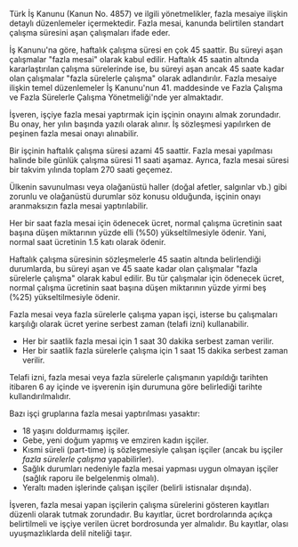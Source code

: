 Türk İş Kanunu (Kanun No. 4857) ve ilgili yönetmelikler, fazla mesaiye ilişkin detaylı düzenlemeler içermektedir. Fazla mesai, kanunda belirtilen standart çalışma süresini aşan çalışmaları ifade eder.

İş Kanunu'na göre, haftalık çalışma süresi en çok 45 saattir. Bu süreyi aşan çalışmalar "fazla mesai" olarak kabul edilir. Haftalık 45 saatin altında kararlaştırılan çalışma sürelerinde ise, bu süreyi aşan ancak 45 saate kadar olan çalışmalar "fazla sürelerle çalışma" olarak adlandırılır. Fazla mesaiye ilişkin temel düzenlemeler İş Kanunu'nun 41. maddesinde ve Fazla Çalışma ve Fazla Sürelerle Çalışma Yönetmeliği'nde yer almaktadır.

İşveren, işçiye fazla mesai yaptırmak için işçinin onayını almak zorundadır. Bu onay, her yılın başında yazılı olarak alınır. İş sözleşmesi yapılırken de peşinen fazla mesai onayı alınabilir.

Bir işçinin haftalık çalışma süresi azami 45 saattir. Fazla mesai yapılması halinde bile günlük çalışma süresi 11 saati aşamaz. Ayrıca, fazla mesai süresi bir takvim yılında toplam 270 saati geçemez.

Ülkenin savunulması veya olağanüstü haller (doğal afetler, salgınlar vb.) gibi zorunlu ve olağanüstü durumlar söz konusu olduğunda, işçinin onayı aranmaksızın fazla mesai yaptırılabilir.

Her bir saat fazla mesai için ödenecek ücret, normal çalışma ücretinin saat başına düşen miktarının yüzde elli (%50) yükseltilmesiyle ödenir. Yani, normal saat ücretinin 1.5 katı olarak ödenir.

Haftalık çalışma süresinin sözleşmelerle 45 saatin altında belirlendiği durumlarda, bu süreyi aşan ve 45 saate kadar olan çalışmalar "fazla sürelerle çalışma" olarak kabul edilir. Bu tür çalışmalar için ödenecek ücret, normal çalışma ücretinin saat başına düşen miktarının yüzde yirmi beş (%25) yükseltilmesiyle ödenir.

Fazla mesai veya fazla sürelerle çalışma yapan işçi, isterse bu çalışmaları karşılığı olarak ücret yerine serbest zaman (telafi izni) kullanabilir.
*   Her bir saatlik fazla mesai için 1 saat 30 dakika serbest zaman verilir.
*   Her bir saatlik fazla sürelerle çalışma için 1 saat 15 dakika serbest zaman verilir.

Telafi izni, fazla mesai veya fazla sürelerle çalışmanın yapıldığı tarihten itibaren 6 ay içinde ve işverenin işin durumuna göre belirlediği tarihte kullandırılmalıdır.

Bazı işçi gruplarına fazla mesai yaptırılması yasaktır:
*   18 yaşını doldurmamış işçiler.
*   Gebe, yeni doğum yapmış ve emziren kadın işçiler.
*   Kısmi süreli (part-time) iş sözleşmesiyle çalışan işçiler (ancak bu işçiler *fazla sürelerle çalışma* yapabilirler).
*   Sağlık durumları nedeniyle fazla mesai yapması uygun olmayan işçiler (sağlık raporu ile belgelenmiş olmalı).
*   Yeraltı maden işlerinde çalışan işçiler (belirli istisnalar dışında).

İşveren, fazla mesai yapan işçilerin çalışma sürelerini gösteren kayıtları düzenli olarak tutmak zorundadır. Bu kayıtlar, ücret bordrolarında açıkça belirtilmeli ve işçiye verilen ücret bordrosunda yer almalıdır. Bu kayıtlar, olası uyuşmazlıklarda delil niteliği taşır.
